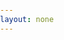 ```yaml
---
layout: none
---
```


<html lang="en">
<head>  
    <meta charset="UTF-8">
    <meta name="viewport" content="width=device-width, initial-scale=1.0">
    <title>Scrollable Table</title>
    <style>
        body {
            font-family: Arial, sans-serif;
            margin: 0;
            padding: 0px;
            
        }
        .table-container {
            width:100vw;
          
      
           height: 100vh; /* Full viewport height */
            overflow-x: auto; /* Prevent body scrolling */
        border:thick black solid;
        }
        table {
          height:100vh;
        
            display: block;
        }
      thead {
        height:40px;
      }
        thead, tbody {
            display: block;
        }
        
        th, td {
            border: 1px solid #ddd;
            padding: 8px;
            text-align: left;
          width:90vw;
            max-width: 50ch; 
            
        }
        thead th {
            background-color: #f4f4f4;
        }
    </style>
  <!-- tbody {
            
          
            max-height: calc(100vh - 40px); /* Adjust for padding */
        }-->
</head>
<body>
    <div class="table-container">
        <table>
            <thead>
                <tr>
                    <th>Header 1</th>
                    <th>Header 2</th>
                    <th>Header 3</th>
                </tr>
            </thead>
            <tbody>
                <tr>
                    <td>foo: Lorem ipsum dolor sit amet, consectetur adipiscing elit.</td>
                    <td>Cell 2: Lorem ipsum dolor sit amet, consectetur adipiscing elit.</td>
                    <td>Cell 3: Lorem ipsum dolor sit amet, consectetur adipiscing elit.</td>
                </tr>
                <tr>
                    <td>Cell 4: Vestibulum ante ipsum primis in faucibus orci luctus et ultrices posuere cubilia curae.</td>
                    <td>Cell 5: Vestibulum ante ipsum primis in faucibus orci luctus et ultrices posuere cubilia curae.</td>
                    <td>Cell 6: Vestibulum ante ipsum primis in faucibus orci luctus et ultrices posuere cubilia curae.</td>
                </tr>
                <tr>
                    <td>Cell 7: Cras mattis consectetur purus sit amet fermentum.</td>
                    <td>Cell 8: Cras mattis consectetur purus sit amet fermentum.</td>
                    <td>Cell 9: Cras mattis consectetur purus sit amet fermentum.</td>
                </tr>
                <!-- More rows can be added here -->
            </tbody>
        </table>
    </div>
</body>
</html>
å

